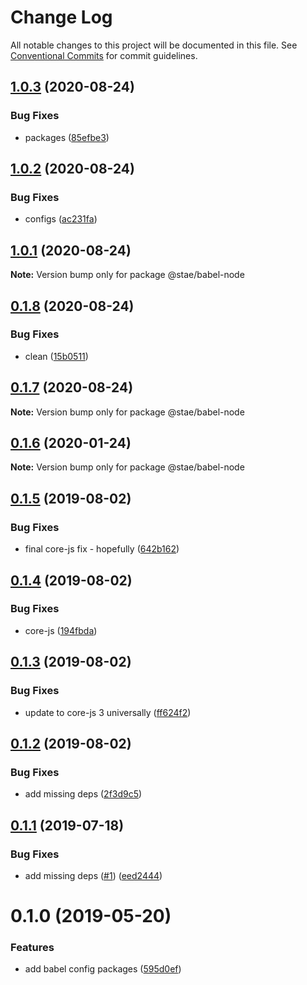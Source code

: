 # Change Log

All notable changes to this project will be documented in this file.
See [Conventional Commits](https://conventionalcommits.org) for commit guidelines.

## [1.0.3](https://github.com/staeco/modules/compare/@stae/babel-node@1.0.2...@stae/babel-node@1.0.3) (2020-08-24)


### Bug Fixes

* packages ([85efbe3](https://github.com/staeco/modules/commit/85efbe3eb4274bee6231cd2d962b35e0d5919ee2))





## [1.0.2](https://github.com/staeco/modules/compare/@stae/babel-node@1.0.1...@stae/babel-node@1.0.2) (2020-08-24)


### Bug Fixes

* configs ([ac231fa](https://github.com/staeco/modules/commit/ac231face38e689d6238f57bc29c8e82fc3e7cc7))





## [1.0.1](https://github.com/staeco/modules/compare/@stae/babel-node@0.1.8...@stae/babel-node@1.0.1) (2020-08-24)

**Note:** Version bump only for package @stae/babel-node





## [0.1.8](https://github.com/staeco/modules/compare/@stae/babel-node@0.1.6...@stae/babel-node@0.1.8) (2020-08-24)


### Bug Fixes

* clean ([15b0511](https://github.com/staeco/modules/commit/15b05110e4f7958802d6d0182b6d2815d707ec48))





## [0.1.7](https://github.com/staeco/modules/compare/@stae/babel-node@0.1.6...@stae/babel-node@0.1.7) (2020-08-24)

**Note:** Version bump only for package @stae/babel-node





## [0.1.6](https://github.com/staeco/modules/compare/@stae/babel-node@0.1.5...@stae/babel-node@0.1.6) (2020-01-24)

**Note:** Version bump only for package @stae/babel-node





## [0.1.5](https://github.com/staeco/modules/compare/@stae/babel-node@0.1.4...@stae/babel-node@0.1.5) (2019-08-02)


### Bug Fixes

* final core-js fix - hopefully ([642b162](https://github.com/staeco/modules/commit/642b162))





## [0.1.4](https://github.com/staeco/modules/compare/@stae/babel-node@0.1.3...@stae/babel-node@0.1.4) (2019-08-02)


### Bug Fixes

* core-js ([194fbda](https://github.com/staeco/modules/commit/194fbda))





## [0.1.3](https://github.com/staeco/modules/compare/@stae/babel-node@0.1.2...@stae/babel-node@0.1.3) (2019-08-02)


### Bug Fixes

* update to core-js 3 universally ([ff624f2](https://github.com/staeco/modules/commit/ff624f2))





## [0.1.2](https://github.com/staeco/modules/compare/@stae/babel-node@0.1.1...@stae/babel-node@0.1.2) (2019-08-02)


### Bug Fixes

* add missing deps ([2f3d9c5](https://github.com/staeco/modules/commit/2f3d9c5))





## [0.1.1](https://github.com/staeco/modules/compare/@stae/babel-node@0.1.0...@stae/babel-node@0.1.1) (2019-07-18)


### Bug Fixes

* add missing deps ([#1](https://github.com/staeco/modules/issues/1)) ([eed2444](https://github.com/staeco/modules/commit/eed2444))





# 0.1.0 (2019-05-20)


### Features

* add babel config packages ([595d0ef](https://github.com/staeco/modules/commit/595d0ef))
